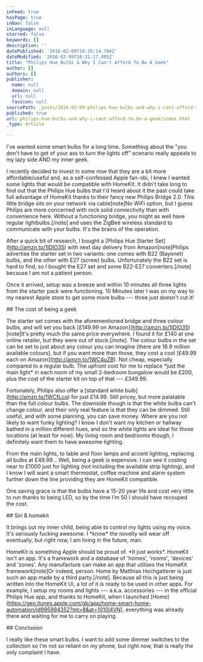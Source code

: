 ```yaml
---
inFeed: true
hasPage: true
inNav: false
inLanguage: null
starred: false
keywords: []
description: ''
datePublished: '2016-02-09T18:35:14.784Z'
dateModified: '2016-02-09T18:31:17.405Z'
title: "Philips Hue Bulbs & Why I Can't Afford To Be A Geek"
author: []
authors: []
publisher:
  name: null
  domain: null
  url: null
  favicon: null
sourcePath: _posts/2016-02-09-philips-hue-bulbs-and-why-i-cant-afford-to-be-a-geek.md
published: true
url: philips-hue-bulbs-and-why-i-cant-afford-to-be-a-geek/index.html
_type: Article

---
```

I've wanted some smart bulbs for a long time. Something about the "you don't have to get of your ass to turn the lights off" scenario really appeals to my lazy side AND my inner geek.

I recently decided to invest in some now that they are a bit more affordable/useful and, as a self-confessed Apple fan-obi, I knew I wanted some lights that would be compatible with HomeKit. It didn't take long to find out that the Philips Hue bulbs that I'd heard about it the past could take full advantage of HomeKit thanks to their fancy new Philips Bridge 2.0\. This little bridge sits on your network via cable\[note\]No WiFi option, but I guess Philips are more concerned with rock solid connectivity than with convenience here. Without a functioning bridge, you might as well have regular lightbulbs.\[/note\] and uses the ZigBee wireless standard to communicate with your bulbs. It's the brains of the operation.

After a quick bit of research, I bought a \[Philips Hue Starter Set\](http://amzn.to/1lDlO35) with next day delivery from Amazon\[note\]Philips advertise the starter set in two variants: one comes with B22 (Bayonet) bulbs, and the other with E27 (screw) bulbs. Unfortunately the B22 set is hard to find, so I bought the E27 set and some B22-E27 converters.\[/note\] because I am not a patient person. 

Once it arrived, setup was a breeze and within 10 minutes all three lights from the starter pack were functioning. 10 Minutes later I was on my way to my nearest Apple store to get some more bulbs --- three just doesn't cut it! 

\#\# The cost of being a geek 

The starter set comes with the aforementioned bridge and three colour bulbs, and will set you back \[£149.99 on Amazon\](http://amzn.to/1lDlO35)\[note\]It's pretty much the same price everywhere. I found it for £140 at one online retailer, but they were out of stock.\[/note\]. The colour bulbs in the set can be set to just about any colour you can imagine (there are 16.9 million available colours), but if you want more than those, they cost a cool \[£49.99 each on Amazon\](http://amzn.to/1WC4uZB). Not cheap, especially compared to a regular bulb. The upfront cost for me to replace \*just the main light\* in each room of my small 2-bedroom bungalow would be £200, plus the cost of the starter kit on top of that --- £349.99\. 

Fortunately, Philips also offer a \[standard white bulb\](http://amzn.to/1WCfLcq) for just £14.99\. Still pricey, but more palatable than the full colour bulbs. The downside though is that the white bulbs can't change colour, and their only real feature is that they can be dimmed. Still useful, and with some planning, you can save money. Where are you not likely to want funky lighting? I know I don't want my kitchen or hallway bathed in a million different hues, and so the white lights are ideal for those locations (at least for now). My living room and bedrooms though, I definitely want them to have awesome lighting.

From the main lights, to table and floor lamps and accent lighting, replacing all bulbs at £49.99... Well, being a geek is expensive. I can see it costing near to £1000 just for lighting (not including the available strip lighting), and I know I will want a smart thermostat, coffee machine and alarm system further down the line providing they are HomeKit compatible.

One saving grace is that the bulbs have a 15-20 year life and cost very little to run thanks to being LED, so by the time I'm 50 I should have recouped the cost. 

\#\# Siri & homekit

It brings out my inner child, being able to control my lights using my voice. It's seriously fucking awesome. I \*know\* the novelty will wear off eventually, but right now, I am living in the future, man.

HomeKit is something Apple should be proud of. \*It just works\*. HomeKit isn't an app. It's a framework and a database of 'homes', 'rooms', 'devices' and 'zones'. Any manufacture can make an app that utilises the HomeKit framework\[note\]Or indeed, person. Home by Matthias Hochgatterer is just such an app made by a third party.\[/note\]. Because all this is just being written into the HomeKit UI, a lot of it is ready to be used in other apps. For example, I setup my rooms and lights --- a.k.a. accessories --- in the official Philips Hue app, and thanks to HomeKit, when I launched \[Home\](https://geo.itunes.apple.com/gb/app/home-smart-home-automation/id995994352?mt=8&at=1010l4VN), everything was already there and waiting for me to carry on playing. 

\#\# Conclusion 

I really like these smart bulbs. I want to add some dimmer switches to the collection so I'm not so reliant on my phone, but right now, that is really the only complaint I have.